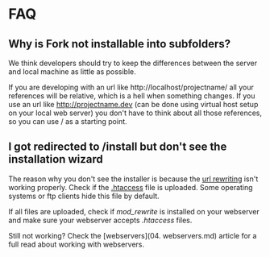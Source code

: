 # FAQ

## Why is Fork not installable into subfolders?

We think developers should try to keep the differences between the server and local machine as little as possible.

If you are developing with an url like http://localhost/projectname/ all your references will be relative, which is a hell when something changes. If you use an url like http://projectname.dev (can be done using virtual host setup on your local web server) you don't have to think about all those references, so you can use / as a starting point.


## I got redirected to /install but don't see the installation wizard

The reason why you don't see the installer is because the [url rewriting](http://en.wikipedia.org/wiki/Rewrite_engine) isn't working properly. Check if the [.htaccess](https://github.com/forkcms/forkcms/blob/master/.htaccess) file is uploaded. Some operating systems or ftp clients hide this file by default.

If all files are uploaded, check if *mod_rewrite* is installed on your webserver and make sure your webserver accepts *.htaccess* files.

Still not working? Check the [webservers](04. webservers.md) article for a full read about working with webservers.
